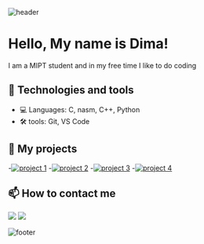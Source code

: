 <div style="height: 100vh;">

![header](https://capsule-render.vercel.app/api?type=waving&color=gradient&height=240&section=header&text=Welcome%20to%20my%20GitHub%20profile&fontSize=59&fontColor=ffffff&animation=twinkling&descAlignY=51&descAlign=62&animation=scale&textShadow=0%200%2010px%23FF00FF)
  
# Hello, My name is Dima! 
I am a MIPT student and in my free time I like to do coding

## 🔧 Technologies and tools
- 💻 Languages: C, nasm, C++, Python
- 🛠️ tools: Git, VS Code

## 🚀 My projects  
-[![project 1](https://github-readme-stats.vercel.app/api/pin/?username=BulgakovDmitry&repo=proc&theme=radical)](https://github.com/BulgakovDmitry/proc)
-[![project 2](https://github-readme-stats.vercel.app/api/pin/?username=BulgakovDmitry&repo=DIFF_PROGRAM&theme=radical)](https://github.com/BulgakovDmitry/DIFF_PROGRAM)
-[![project 3](https://github-readme-stats.vercel.app/api/pin/?username=BulgakovDmitry&repo=AKINATOR&theme=radical)](https://github.com/BulgakovDmitry/AKINATOR)
-[![project 4](https://github-readme-stats.vercel.app/api/pin/?username=BulgakovDmitry&repo=singlyLinkedList&theme=radical)](https://github.com/BulgakovDmitry/singlyLinkedList)


## 📫 How to contact me
<a href="https://t.me/Dimon_Bulgakov" target="_blank"><img src="https://img.shields.io/badge/Telegram-2CA5E0?style=for-the-badge&logo=telegram&logoColor=white"></a>
<a href="mailto:bulgakov.di@phystech.edu"><img src="https://img.shields.io/badge/Email-D14836?style=for-the-badge&logo=mail&logoColor=white"></a>  

![footer](https://capsule-render.vercel.app/api?type=waving&color=gradient&height=220&section=footer&text=Thanks%20for%20visiting!&fontSize=75&fontColor=ffffff&animation=scale&fontAlignY=75&textShadow=0%200%2010px%23FF00FF)
  
</div>
